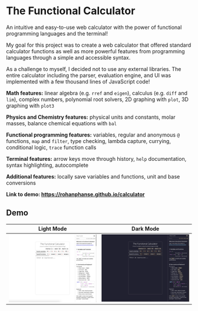 # The Functional Calculator

An intuitive and easy-to-use web calculator with the power of functional programming languages and the terminal!

My goal for this project was to create a web calculator that offered standard calculator functions as well as more powerful features from programming languages through a simple and accessible syntax.

As a challenge to myself, I decided not to use any external libraries. The entire calculator including the parser, evaluation engine, and UI was implemented with a few thousand lines of JavaScript code!

**Math features:** linear algebra (e.g. `rref` and `eigen`), calculus (e.g. `diff` and `lim`), complex numbers, polynomial root solvers, 2D graphing with `plot`, 3D graphing with `plot3` 

**Physics and Chemistry features:** physical units and constants, molar masses, balance chemical equations with `bal`

**Functional programming features:** variables, regular and anonymous `@` functions, `map` and `filter`, type checking, lambda capture, currying, conditional logic, `trace` function calls

**Terminal features:** arrow keys move through history, `help` documentation, syntax highlighting, autocomplete

**Additional features:** locally save variables and functions, unit and base conversions

**Link to demo: <a href = "https://rohanphanse.github.io/calculator/">https://rohanphanse.github.io/calculator</a>**

## Demo

Light Mode             |  Dark Mode
:-------------------------:|:-------------------------:
![](https://raw.githubusercontent.com/rohanphanse/calculator/refs/heads/main/images/demo_1.png)  |  ![](https://raw.githubusercontent.com/rohanphanse/calculator/refs/heads/main/images/demo_2.png)

